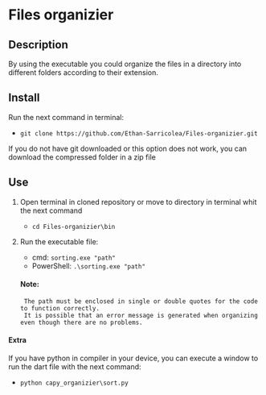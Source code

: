 # Files organizier

## Description

By using the executable you could organize the files in a directory into different folders according to their extension.

## Install

Run the next command in terminal:
+ `git clone https://github.com/Ethan-Sarricolea/Files-organizier.git`

If you do not have git downloaded or this option does not work, you can download the compressed folder in a zip file

## Use 

1. Open terminal in cloned repository or move to directory in terminal whit the next command
    + `cd Files-organizier\bin`


2. Run the executable file:
    + cmd: `sorting.exe "path"`
    + PowerShell: `.\sorting.exe "path"`

    #### Note:
        The path must be enclosed in single or double quotes for the code to function correctly.
        It is possible that an error message is generated when organizing even though there are no problems.

#### Extra
If you have python in compiler in your device, you can execute a window to run the dart file with the next command:

+ `python capy_organizier\sort.py`
